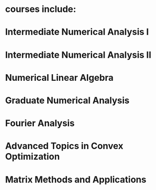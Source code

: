 # courses include:
# Intermediate Numerical Analysis I
# Intermediate Numerical Analysis II
# Numerical Linear Algebra
# Graduate Numerical Analysis
# Fourier Analysis
# Advanced Topics in Convex Optimization
# Matrix Methods and Applications
